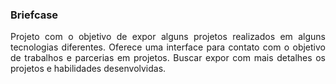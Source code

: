 ### Briefcase

<p style="text-align: justify;">
Projeto com o objetivo de expor alguns projetos realizados em alguns tecnologias diferentes. Oferece uma interface para contato com o objetivo de trabalhos e parcerias em projetos. Buscar expor com mais detalhes os projetos e habilidades desenvolvidas.
</p>
